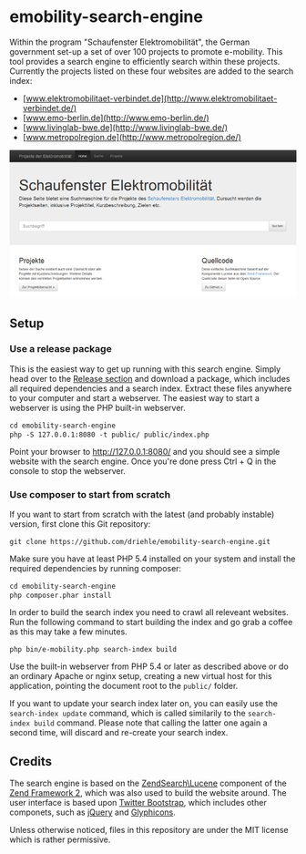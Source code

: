 # emobility-search-engine

Within the program "Schaufenster Elektromobilität", the German government set-up a set of over 100 projects to promote e-mobility. This tool provides a search engine to efficiently search within these projects. Currently the projects listed on these four websites are added to the search index:

 -   [www.elektromobilitaet-verbindet.de](http://www.elektromobilitaet-verbindet.de/)
 -   [www.emo-berlin.de](http://www.emo-berlin.de/)
 -   [www.livinglab-bwe.de](http://www.livinglab-bwe.de/)
 -   [www.metropolregion.de](http://www.metropolregion.de/)

![Click here for a screenshot](https://raw.githubusercontent.com/driehle/emobility-search-engine/master/public/img/screenshot.png)


## Setup

### Use a release package

This is the easiest way to get up running with this search engine. Simply head over to the [Release section](https://github.com/driehle/emobility-search-engine/releases) and download a package, which includes all required dependencies and a search index. Extract these files anywhere to your computer and start a webserver. The easiest way to start a webserver is using the PHP built-in webserver.

```
cd emobility-search-engine
php -S 127.0.0.1:8080 -t public/ public/index.php
```

Point your browser to http://127.0.0.1:8080/ and you should see a simple website with the search engine. Once you're done press Ctrl + Q in the console to stop the webserver. 

### Use composer to start from scratch

If you want to start from scratch with the latest (and probably instable) version, first clone this Git repository:

```
git clone https://github.com/driehle/emobility-search-engine.git
```

Make sure you have at least PHP 5.4 installed on your system and install the required dependencies by running composer:

```
cd emobility-search-engine
php composer.phar install
```

In order to build the search index you need to crawl all releveant websites. Run the following command to start building the index and go grab a coffee as this may take a few minutes.

```
php bin/e-mobility.php search-index build
```

Use the built-in webserver from PHP 5.4 or later as described above or do an ordinary Apache or nginx setup, creating a new virtual host for this application, pointing the document root to the `public/` folder.

If you want to update your search index later on, you can easily use the `search-index update` command, which is called similarily to the `search-index build` command. Please note that calling the latter one again a second time, will discard and re-create your search index.


## Credits

The search engine is based on the [ZendSearch\Lucene](https://github.com/zendframework/ZendSearch) component of the [Zend Framework 2](http://framework.zend.com/), which was also used to build the website around. The user interface is based upon [Twitter Bootstrap](http://getbootstrap.com/), which includes other componets, such as [jQuery](http://jquery.com/) and [Glyphicons](http://glyphicons.com/).

Unless otherwise noticed, files in this repository are under the MIT license which is rather permissive.

